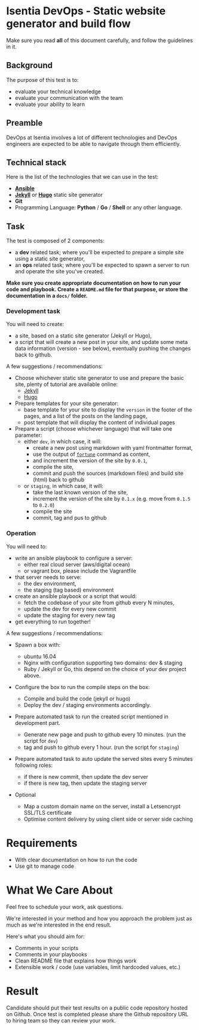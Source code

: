 # Isentia DevOps - Static website generator and build flow

Make sure you read **all** of this document carefully, and follow the guidelines in it.

## Background

The purpose of this test is to:

- evaluate your technical knowledge
- evaluate your communication with the team
- evaluate your ability to learn

## Preamble

DevOps at Isentia involves a lot of different technologies and DevOps engineers are expected to be able to navigate through them efficiently.

## Technical stack

Here is the list of the technologies that we can use in the test:

- [**Ansible**](https://www.ansible.com/)
- [**Jekyll**](https://jekyllrb.com/) or [**Hugo**](https://gohugo.io/) static site generator
- **Git**
- Programming Language: **Python** / **Go** / **Shell** or any other language.

## Task

The test is composed of 2 components:
- a **dev** related task; where you'll be expected to prepare a simple site using a static site generator,
- an **ops** related task; where you'll be expected to spawn a server to run and operate the site you've created.

**Make sure you create appropriate documentation on how to run your code and playbook. Create a `README.md` file for that purpose, or store the documentation in a `docs/` folder.**

### Development task

You will need to create:
- a site, based on a static site generator (Jekyll or Hugo),
- a script that will create a new post in your site, and update some meta data information (version - see below), eventually pushing the changes back to github.

A few suggestions / recommendations:

- Choose whichever static site generator to use and prepare the basic site, plenty of tutorial are available online:
    - [Jekyll](https://jekyllrb.com)
    - [Hugo](https://gohugo.io)
- Prepare templates for your site generator:
    - base template for your site to display the `version` in the footer of the pages, and a list of the posts on the landing page,
    - post template that will display the content of individual pages
- Prepare a script (choose whichever language) that will take one parameter:
    - either `dev`, in which case, it will:
        - create a new post using markdown with yaml frontmatter format,
        - use the output of [`fortune`](http://manpages.ubuntu.com/manpages/xenial/man6/fortune.6.html) command as content,
        - and increment the version of the site by `0.0.1`,
        - compile the site, 
        - commit and push the sources (markdown files) and build site (html) back to github
    - or `staging`, in which case, it will:
        - take the last known version of the site,
        - increment the version of the site by `0.1.x` (e.g. move from `0.1.5` to `0.2.0`) 
        - compile the site
        - commit, tag and pus to github

### Operation

You will need to:
- write an ansible playbook to configure a server:
    - either real cloud server (aws/digital ocean) 
    - or vagrant box, please include the Vagrantfile
- that server needs to serve:
    - the dev environment,
    - the staging (tag based) environment
- create an ansible playbook or a script that would:
    - fetch the codebase of your site from github every N minutes,
    - update the dev for every new commit
    - update the staging for every new tag
- get everything to run together!

A few suggestions / recommendations:

- Spawn a box with:
    - ubuntu 16.04
    - Nginx with configuration supporting two domains: dev & staging
    - Ruby / Jekyll or Go, this depend on the choice of your dev project above.

- Configure the box to run the compile steps on the box:
    - Compile and build the code (jekyll or hugo)
    - Deploy the dev / staging environments accordingly.

- Prepare automated task to run the created script mentioned in development part.
    - Generate new page and push to github every 10 minutes. (run the script for `dev`)
    - tag and push to github every 1 hour. (run the script for `staging`)

- Prepare automated task to auto update the served sites every 5 minutes following roles:
    - if there is new commit, then update the dev server
    - if there is new tag, then update the staging server

- Optional
    - Map a custom domain name on the server, install a Letsencrypt SSL/TLS certificate
    - Optimise content delivery by using client side or server side caching  


# Requirements

- With clear documentation on how to run the code
- Use git to manage code

# What We Care About

Feel free to schedule your work, ask questions.

We're interested in your method and how you approach the problem just as much as we're interested in the end result.

Here's what you should aim for:

- Comments in your scripts
- Comments in your playbooks
- Clean README file that explains how things work
- Extensible work / code (use variables, limit hardcoded values, etc.)

# Result
Candidate should put their test results on a public code repository hosted on Github. Once test is completed please share the Github repository URL to hiring team so they can review your work.
